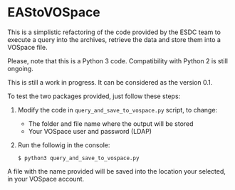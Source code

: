 # EAStoVOSpace

This is a simplistic refactoring of the code provided by the ESDC team to
execute a query into the archives, retrieve the data and store them into
a VOSpace file.

Please, note that this is a Python 3 code.  Compatibility with Python 2
is still ongoing.

This is still a work in progress.  It can be considered as the version 0.1.

To test the two packages provided, just follow these steps:

1. Modify the code in `query_and_save_to_vospace.py` script, to change:
   * The folder and file name where the output will be stored
   * Your VOSpace user and password (LDAP)

2. Run the followig in the console:

       $ python3 query_and_save_to_vospace.py

A file with the name provided will be saved into the location your selected,
in your VOSpace account.


